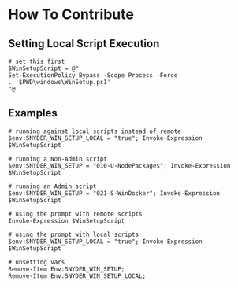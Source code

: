# How To Contribute

## Setting Local Script Execution
```pwsh
# set this first
$WinSetupScript = @"
Set-ExecutionPolicy Bypass -Scope Process -Force
. '$PWD\windows\WinSetup.ps1'
"@
```
## Examples
```pwsh
# running against local scripts instead of remote
$env:SNYDER_WIN_SETUP_LOCAL = "true"; Invoke-Expression $WinSetupScript
```
```pwsh
# running a Non-Admin script
$env:SNYDER_WIN_SETUP = "010-U-NodePackages"; Invoke-Expression $WinSetupScript
```
```pwsh
# running an Admin script
$env:SNYDER_WIN_SETUP = "021-S-WinDocker"; Invoke-Expression $WinSetupScript
```
```pwsh
# using the prompt with remote scripts
Invoke-Expression $WinSetupScript

# using the prompt with local scripts
$env:SNYDER_WIN_SETUP_LOCAL = "true"; Invoke-Expression $WinSetupScript
```
```pwsh
# unsetting vars
Remove-Item Env:SNYDER_WIN_SETUP;
Remove-Item Env:SNYDER_WIN_SETUP_LOCAL;
```